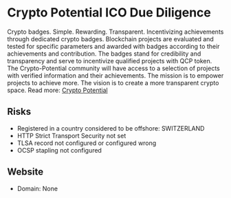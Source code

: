 # Crypto Potential ICO Due Diligence
Crypto badges. Simple. Rewarding. Transparent. Incentivizing achievements through dedicated crypto badges. Blockchain projects are evaluated and tested for specific parameters and awarded with badges according to their achievements and contribution. The badges stand for credibility and transparency and serve to incentivize qualified projects with QCP token. The Crypto-Potential community will have access to a selection of projects with verified information and their achievements. The mission is to empower projects to achieve more. The vision is to create a more transparent crypto space.
Read more: [Crypto Potential](https://metabay.network/ico/crypto-potential)
## Risks
* Registered in a country considered to be offshore: SWITZERLAND
* HTTP Strict Transport Security not set
* TLSA record not configured or configured wrong
* OCSP stapling not configured
## Website
* Domain: None
